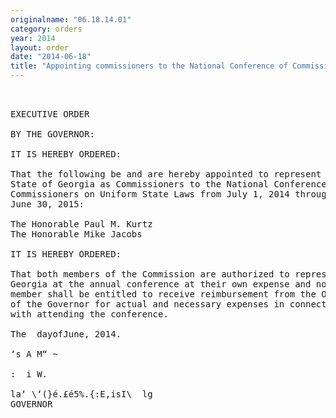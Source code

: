 ```yaml
---
originalname: "06.18.14.01"
category: orders
year: 2014
layout: order
date: "2014-06-18"
title: "Appointing commissioners to the National Conference of Commissioners on Uniform State Laws"
---
```

<pre>
 

EXECUTIVE ORDER

BY THE GOVERNOR:

IT IS HEREBY ORDERED:

That the following be and are hereby appointed to represent the
State of Georgia as Commissioners to the National Conference of
Commissioners on Uniform State Laws from July 1, 2014 through
June 30, 2015:

The Honorable Paul M. Kurtz
The Honorable Mike Jacobs

IT IS HEREBY ORDERED:

That both members of the Commission are authorized to represent
Georgia at the annual conference at their own expense and no such
member shall be entitled to receive reimbursement from the Office
of the Governor for actual and necessary expenses in connection
with attending the conference.

The  dayofJune, 2014.

‘s A M“ ~

:  i W.

la‘ \‘(}é.£é5%.{:E,isI\  lg
GOVERNOR

</pre>
